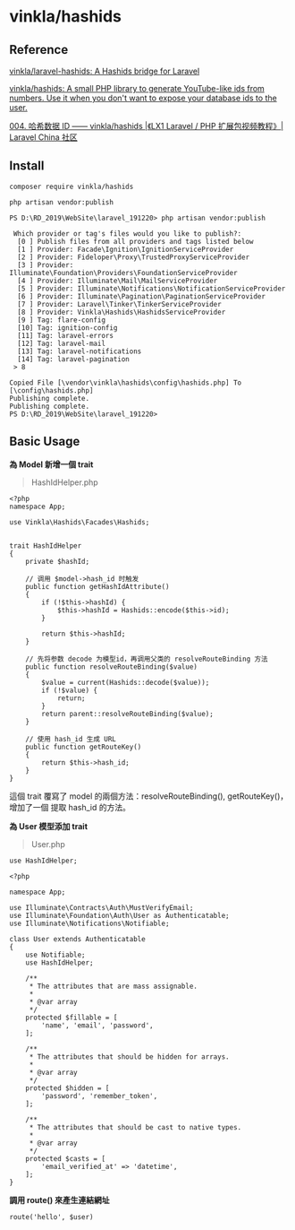 # vinkla/hashids

## Reference

[vinkla/laravel-hashids: A Hashids bridge for Laravel](https://github.com/vinkla/laravel-hashids)

[vinkla/hashids: A small PHP library to generate YouTube-like ids from numbers. Use it when you don't want to expose your database ids to the user.](https://github.com/vinkla/hashids)

[004. 哈希数据 ID —— vinkla/hashids |《LX1 Laravel / PHP 扩展包视频教程》| Laravel China 社区](https://learnku.com/courses/laravel-package/2019/hash-data-id-vinklahashids/1945)


## Install

```
composer require vinkla/hashids
```

```
php artisan vendor:publish
```

```
PS D:\RD_2019\WebSite\laravel_191220> php artisan vendor:publish

 Which provider or tag's files would you like to publish?:
  [0 ] Publish files from all providers and tags listed below
  [1 ] Provider: Facade\Ignition\IgnitionServiceProvider
  [2 ] Provider: Fideloper\Proxy\TrustedProxyServiceProvider
  [3 ] Provider: Illuminate\Foundation\Providers\FoundationServiceProvider
  [4 ] Provider: Illuminate\Mail\MailServiceProvider
  [5 ] Provider: Illuminate\Notifications\NotificationServiceProvider
  [6 ] Provider: Illuminate\Pagination\PaginationServiceProvider
  [7 ] Provider: Laravel\Tinker\TinkerServiceProvider
  [8 ] Provider: Vinkla\Hashids\HashidsServiceProvider
  [9 ] Tag: flare-config
  [10] Tag: ignition-config
  [11] Tag: laravel-errors
  [12] Tag: laravel-mail
  [13] Tag: laravel-notifications
  [14] Tag: laravel-pagination
 > 8

Copied File [\vendor\vinkla\hashids\config\hashids.php] To [\config\hashids.php]
Publishing complete.
Publishing complete.
PS D:\RD_2019\WebSite\laravel_191220>
```
## Basic Usage

**為 Model 新增一個 trait**

> HashIdHelper.php

```
<?php
namespace App;

use Vinkla\Hashids\Facades\Hashids;


trait HashIdHelper
{
    private $hashId;

    // 调用 $model->hash_id 时触发
    public function getHashIdAttribute()
    {
        if (!$this->hashId) {
            $this->hashId = Hashids::encode($this->id);
        }

        return $this->hashId;
    }

    // 先将参数 decode 为模型id，再调用父类的 resolveRouteBinding 方法
    public function resolveRouteBinding($value)
    {
        $value = current(Hashids::decode($value));
        if (!$value) {
            return;
        }
        return parent::resolveRouteBinding($value);
    }

    // 使用 hash_id 生成 URL
    public function getRouteKey()
    {
        return $this->hash_id;
    }
}
```

這個 trait 覆寫了 model 的兩個方法：resolveRouteBinding(), getRouteKey()，增加了一個 提取 hash_id 的方法。

**為 User 模型添加 trait**

> User.php


```
use HashIdHelper;
```

```
<?php

namespace App;

use Illuminate\Contracts\Auth\MustVerifyEmail;
use Illuminate\Foundation\Auth\User as Authenticatable;
use Illuminate\Notifications\Notifiable;

class User extends Authenticatable
{
    use Notifiable;
    use HashIdHelper;

    /**
     * The attributes that are mass assignable.
     *
     * @var array
     */
    protected $fillable = [
        'name', 'email', 'password',
    ];

    /**
     * The attributes that should be hidden for arrays.
     *
     * @var array
     */
    protected $hidden = [
        'password', 'remember_token',
    ];

    /**
     * The attributes that should be cast to native types.
     *
     * @var array
     */
    protected $casts = [
        'email_verified_at' => 'datetime',
    ];
}
```

**調用 route() 來產生連結網址**

```
route('hello', $user)
```
